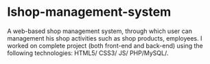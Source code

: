 # Ishop-management-system
A web-based shop management system, through which user can management his shop activities such as shop products, employees.
I worked on complete project (both front-end and back-end) using the following technologies: HTML5/ CSS3/ JS/ PHP/MySQL/.
